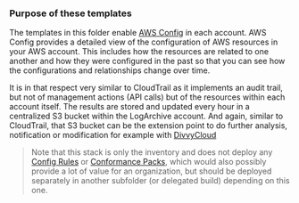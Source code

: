 ### Purpose of these templates
The templates in this folder enable [AWS Config](https://docs.aws.amazon.com/config/latest/developerguide/WhatIsConfig.html)
in each account. AWS Config provides a detailed view of the configuration of AWS resources in your AWS account.
This includes how the resources are related to one another and how they were configured in the past so that you
can see how the configurations and relationships change over time.

It is in that respect very similar to CloudTrail as it implements an audit trail, but not of management
actions (API calls) but of the resources within each account itself. The results are stored and updated
every hour in a centralized S3 bucket within the LogArchive account. And again, similar to CloudTrail,
that S3 bucket can be the extension point to do further analysis, notification or modification for
example with [DivvyCloud](https://divvycloud.com/key-capabilities/#unified-visibility-and-monitoring)

> Note that this stack is only the inventory and does not deploy any
  [Config Rules](https://docs.aws.amazon.com/config/latest/developerguide/evaluate-config.html) or
  [Conformance Packs](https://docs.aws.amazon.com/config/latest/developerguide/conformance-packs.html),
  which would also possibly provide a lot of value for an organization, but should be deployed separately
  in another subfolder (or delegated build) depending on this one.
